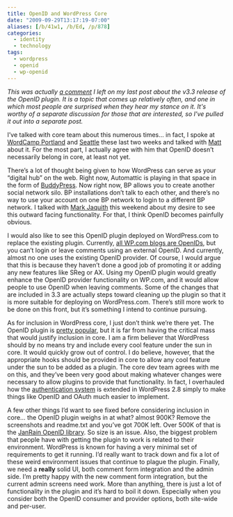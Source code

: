 ```yaml
---
title: OpenID and WordPress Core
date: "2009-09-29T13:17:19-07:00"
aliases: [/b/41w1, /b/Ed, /p/878]
categories:
  - identity
  - technology
tags:
  - wordpress
  - openid
  - wp-openid
---
```


_This was actually [a comment][] I left on my last post about the v3.3 release of the OpenID plugin. It is a topic that
comes up relatively often, and one in which most people are surprised when they hear my stance on it. It's worthy of a
separate discussion for those that are interested, so I've pulled it out into a separate post._

[a comment]: /2009/09/wordpress-openid-v3-3#comment-35595

I’ve talked with core team about this numerous times… in fact, I spoke at [WordCamp Portland][] and [Seattle][] these
last two weeks and talked with [Matt][] about it. For the most part, I actually agree with him that OpenID doesn’t
necessarily belong in core, at least not yet.

There’s a lot of thought being given to how WordPress can serve as your “digital hub” on the web. Right now, Automattic
is playing in that space in the form of [BuddyPress][]. Now right now, BP allows you to create another social network
silo. BP installations don’t talk to each other, and there’s no way to use your account on one BP network to login to a
different BP network. I talked with [Mark Jaquith][] this weekend about my desire to see this outward facing
functionality. For that, I think OpenID becomes painfully obvious.

I would also like to see this OpenID plugin deployed on WordPress.com to replace the existing plugin. Currently, [all
WP.com blogs are OpenIDs][], but you can’t login or leave comments using an external OpenID. And currently, almost no
one uses the existing OpenID provider. Of course, I would argue that this is because they haven’t done a good job of
promoting it or adding any new features like SReg or AX. Using my OpenID plugin would greatly enhance the OpenID
provider functionality on WP.com, and it would allow people to use OpenID when leaving comments. Some of the changes
that are included in 3.3 are actually steps toward cleaning up the plugin so that it is more suitable for deploying on
WordPress.com. There’s still more work to be done on this front, but it’s something I intend to continue pursuing.

As for inclusion in WordPress core, I just don’t think we’re there yet. The OpenID plugin is [pretty popular][], but it
is far from having the critical mass that would justify inclusion in core. I am a firm believer that WordPress should by
no means try and include every cool feature under the sun in core. It would quickly grow out of control. I do believe,
however, that the appropriate hooks should be provided in core to allow any cool feature under the sun to be added as a
plugin. The core dev team agrees with me on this, and they’ve been very good about making whatever changes were
necessary to allow plugins to provide that functionality. In fact, I overhauled how the [authentication system][] is
extended in WordPress 2.8 simply to make things like OpenID and OAuth much easier to implement.

A few other things I’d want to see fixed before considering inclusion in core… the OpenID plugin weighs in at what?
almost 900K? Remove the screenshots and readme.txt and you’ve got 700K left. Over 500K of that is the [JanRain OpenID
library][]. So size is an issue. Also, the biggest problem that people have with getting the plugin to work is related
to their environment. WordPress is known for having a very minimal set of requirements to get it running. I’d really
want to track down and fix a lot of these weird environment issues that continue to plague the plugin. Finally, we need
a **really** solid UI, both comment form integration and the admin side. I’m pretty happy with the new comment form
integration, but the current admin screens need work. More than anything, there is just a lot of functionality in the
plugin and it’s hard to boil it down. Especially when you consider both the OpenID consumer and provider options, both
site-wide and per-user.

[WordCamp Portland]: http://wordcampportland.org/
[Seattle]: http://wordcampseattle.com/
[Matt]: http://ma.tt/
[BuddyPress]: http://buddypress.org/
[Mark Jaquith]: http://markjaquith.com/
[all WP.com blogs are OpenIDs]: http://support.wordpress.com/settings/openid/
[authentication system]: /2009/03/authentication-in-wordpress-28
[JanRain OpenID library]: http://openidenabled.com/php-openid/
[pretty popular]: http://wordpress.org/extend/plugins/openid/stats/
